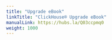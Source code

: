```yaml
---
title: "Upgrade eBook"
linkTitle: "ClickHouse® Upgrade eBook"
manualLink: https://hubs.la/Q03ccpmq0
weight: 1000
---
```


